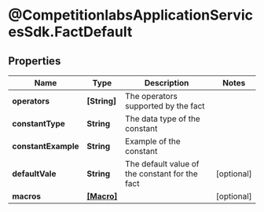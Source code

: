 # @CompetitionlabsApplicationServicesSdk.FactDefault

## Properties

Name | Type | Description | Notes
------------ | ------------- | ------------- | -------------
**operators** | **[String]** | The operators supported by the fact | 
**constantType** | **String** | The data type of the constant | 
**constantExample** | **String** | Example of the constant | 
**defaultVale** | **String** | The default value of the constant for the fact | [optional] 
**macros** | [**[Macro]**](Macro.md) |  | [optional] 


